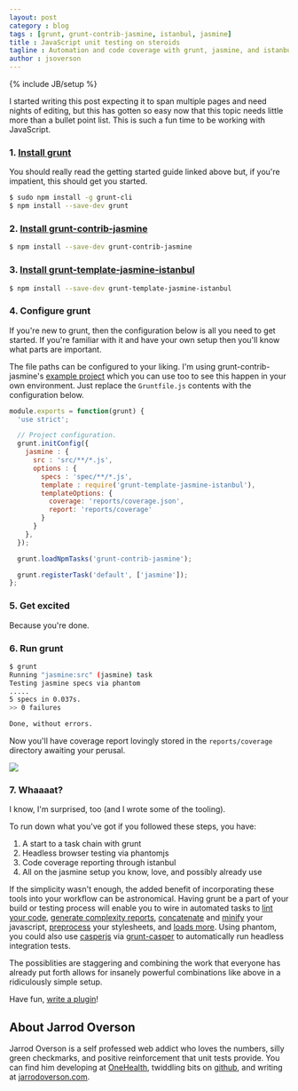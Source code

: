 ```yaml
---
layout: post
category : blog
tags : [grunt, grunt-contrib-jasmine, istanbul, jasmine]
title : JavaScript unit testing on steroids
tagline : Automation and code coverage with grunt, jasmine, and istanbul
author : jsoverson
---
```


{% include JB/setup %}

I started writing this post expecting it to span multiple pages and need nights of editing,
but this has gotten so easy now that this topic needs little more than a bullet point list. This is such a fun
time to be working with JavaScript.

### 1. [Install grunt](http://gruntjs.com/)

You should really read the getting started guide linked above but, if you're impatient, this should get you started.

```bash
$ sudo npm install -g grunt-cli
$ npm install --save-dev grunt
```

### 2. [Install grunt-contrib-jasmine](http://github.com/gruntjs/grunt-contrib-jasmine/)

```bash
$ npm install --save-dev grunt-contrib-jasmine
```

### 3. [Install grunt-template-jasmine-istanbul](https://github.com/maenu/grunt-template-jasmine-istanbul)

```bash
$ npm install --save-dev grunt-template-jasmine-istanbul
```

### 4. Configure grunt

If you're new to grunt, then the configuration below is all you need to get started.
If you're familiar with it and have your own setup then you'll know what parts are important.

The file paths can be configured to your liking. I'm using grunt-contrib-jasmine's [example project](https://github.com/jsoverson/grunt-contrib-jasmine-example)
 which you can use too to see this happen in your own environment. Just replace the `Gruntfile.js` contents with
 the configuration below.

```js
module.exports = function(grunt) {
  'use strict';

  // Project configuration.
  grunt.initConfig({
    jasmine : {
      src : 'src/**/*.js',
      options : {
        specs : 'spec/**/*.js',
        template : require('grunt-template-jasmine-istanbul'),
        templateOptions: {
          coverage: 'reports/coverage.json',
          report: 'reports/coverage'
        }
      }
    },
  });

  grunt.loadNpmTasks('grunt-contrib-jasmine');

  grunt.registerTask('default', ['jasmine']);
};
```

### 5. Get excited

Because you're done.

### 6. Run grunt

```bash
$ grunt
Running "jasmine:src" (jasmine) task
Testing jasmine specs via phantom
.....
5 specs in 0.037s.
>> 0 failures

Done, without errors.
```

Now you'll have coverage report lovingly stored in the `reports/coverage` directory awaiting your perusal.

[<img src="{{ASSET_PATH}}/img/posts/grunt-jasmine-istanbul.png">]({{ASSET_PATH}}/img/posts/grunt-jasmine-istanbul.png)

### 7. Whaaaat?

I know, I'm surprised, too (and I wrote some of the tooling).

To run down what you've got if you followed these steps, you have:

1. A start to a task chain with grunt
2. Headless browser testing via phantomjs
3. Code coverage reporting through istanbul
4. All on the jasmine setup you know, love, and possibly already use

If the simplicity wasn't enough, the added benefit of incorporating these tools into your workflow can be
astronomical. Having grunt be a part of your build or testing process will enable you to wire in
automated tasks to
[lint your code](http://github.com/gruntjs/grunt-contrib-jshint),
[generate complexity reports](http://github.com/jsoverson/grunt-plato),
[concatenate](http://github.com/gruntjs/grunt-contrib-concat) and
[minify](http://github.com/gruntjs/grunt-contrib-uglify) your javascript,
[preprocess](http://github.com/gruntjs/grunt-contrib-sass) your stylesheets,
and [loads more](http://gruntjs.com/plugins). Using phantom, you could also use [casperjs](http://casperjs.org/) via
[grunt-casper](https://github.com/iamchrismiller/grunt-casper)
to automatically run headless integration tests.

The possiblities are staggering and combining the work that everyone has already put forth allows for insanely
powerful combinations like above in a ridiculously simple setup.

Have fun, [write a plugin](https://github.com/gruntjs/grunt-init-gruntplugin)!

## About Jarrod Overson

Jarrod Overson is a self professed web addict who loves the numbers, silly green checkmarks, and positive reinforcement that
unit tests provide. You can find him developing at [OneHealth](http://github.com/onehealth),
twiddling bits on [github](http://github.com/jsoverson), and writing at [jarrodoverson.com](http://jarrodoverson.com).
